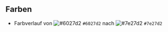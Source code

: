 ## Farben
- Farbverlauf von ![#6027d2](https://placehold.it/15/6027d2/000000?text=) `#6027d2` nach ![#7e27d2](https://placehold.it/15/7e27d2/000000?text=) `#7e27d2`
